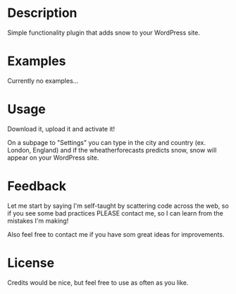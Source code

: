 # Description

Simple functionality plugin that adds snow to your WordPress site.

# Examples

Currently no examples...

# Usage

Download it, upload it and activate it!

On a subpage to "Settings" you can type in the city and country (ex. London, England) and if the wheatherforecasts predicts snow, snow will appear on your WordPress site.

# Feedback

Let me start by saying I'm self-taught by scattering code across the web, so if you see some bad practices PLEASE contact me, so I can learn from the mistakes I'm making!

Also feel free to contact me if you have som great ideas for improvements.

# License

Credits would be nice, but feel free to use as often as you like.